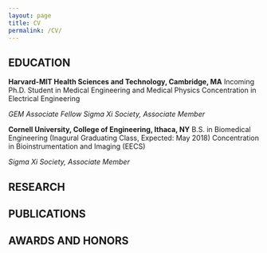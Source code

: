 ```yaml
---
layout: page
title: CV
permalink: /CV/
---
```


## EDUCATION 

**Harvard-MIT Health Sciences and Technology, Cambridge, MA**
Incoming Ph.D. Student in Medical Engineering and Medical Physics 
Concentration in Electrical Engineering 

*GEM Associate Fellow*
*Sigma Xi Society, Associate Member*


**Cornell University, College of Engineering, Ithaca, NY**
B.S. in Biomedical Engineering (Inagural Graduating Class, Expected: May 2018) 
Concentration in Bioinstrumentation and Imaging (EECS) 

*Sigma Xi Society, Associate Member*

## RESEARCH 



## PUBLICATIONS

## AWARDS AND HONORS 


